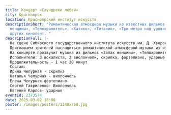 ```yaml
---
title: Концерт «Саундреки любви»
city: Красноярск
location: Красноярский институт искусств
descriptionShort: "Романтическая атмосфера музыки из известных фильмов «Запах
  женщины», «Телохранитель», «Хатико», «Титаник», «Три метра над уровнем неба» и
  других кинолент. "
descriptionFull: |-
  На сцене Сибирского государственного института искусств им. Д. Хворостовского солисты оркестра «Маэстро» представят премьеру программы «Саундтреки любви»!
  Приглашаем зрителей насладиться романтической атмосферой музыки из известных фильмов, от которой замирают сердца.
  На концерте прозвучит музыка из фильмов «Запах женщины», «Телохранитель», «Хатико», «Титаник», «Три метра над уровнем неба» и других кинолент. Эти музыкальные киношедевры разбудят теплые воспоминания и искренние чувства, окутают атмосферой нежности и влюблённости.
  Исполнители: 3 вокалиста, 2 виолончели, скрипка, фортепиано, ударные инструменты.
  Продолжительность - 1 час 20 минут
  Состав: 
  Ирина Чепурная - скрипка
  Наталья Чепурная - виолончель
  Елена Чепурная-фортепиано
  Сергей Гавриленко- Виолончель
  Евгений Карлов- ударные
eventId: 2373574
date: 2025-03-02 18:00
poster: /images/posters/1240х760.jpg
---
```

